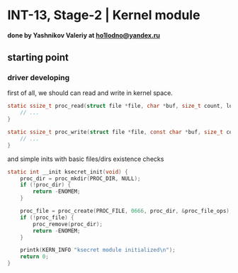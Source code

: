 # INT-13, Stage-2 | Kernel module
#### done by Yashnikov Valeriy at ho1lodno@yandex.ru

## starting point 
### driver developing 
first of all, we should can read and write in kernel space.
```C
static ssize_t proc_read(struct file *file, char *buf, size_t count, loff_t *pos) {
    // ...
}

static ssize_t proc_write(struct file *file, const char *buf, size_t count, loff_t *pos) {
    // ...
}
```
and simple inits with basic files/dirs existence checks
```C
static int __init ksecret_init(void) {
    proc_dir = proc_mkdir(PROC_DIR, NULL);
    if (!proc_dir) {
        return -ENOMEM;
    }

    proc_file = proc_create(PROC_FILE, 0666, proc_dir, &proc_file_ops);
    if (!proc_file) {
        proc_remove(proc_dir);
        return -ENOMEM;
    }

    printk(KERN_INFO "ksecret module initialized\n");
    return 0;
}
```
